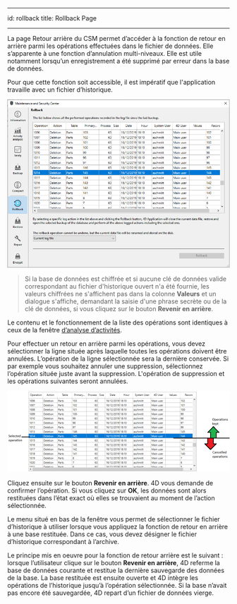 - - -
id: rollback title: Rollback Page
- - -

La page Retour arrière du CSM permet d’accéder à la fonction de retour en arrière parmi les opérations effectuées dans le fichier de données. Elle s’apparente à une fonction d’annulation multi-niveaux. Elle est utile notamment lorsqu’un enregistrement a été supprimé par erreur dans la base de données.

Pour que cette fonction soit accessible, il est impératif que l'application travaille avec un fichier d’historique.

![](../assets/en/MSC/MSC_rollback1.png)

> Si la base de données est chiffrée et si aucune clé de données valide correspondant au fichier d'historique ouvert n'a été fournie, les valeurs chiffrées ne s'affichent pas dans la colonne **Valeurs** et un dialogue s'affiche, demandant la saisie d'une phrase secrète ou de la clé de données, si vous cliquez sur le bouton **Revenir en arrière**.

Le contenu et le fonctionnement de la liste des opérations sont identiques à ceux de la fenêtre [d’analyse d’activités](analysis.md).

Pour effectuer un retour en arrière parmi les opérations, vous devez sélectionner la ligne située après laquelle toutes les opérations doivent être annulées. L’opération de la ligne sélectionnée sera la dernière conservée. Si par exemple vous souhaitez annuler une suppression, sélectionnez l’opération située juste avant la suppression. L'opération de suppression et les opérations suivantes seront annulées.

![](../assets/en/MSC/MSC_rollback2.png)

Cliquez ensuite sur le bouton **Revenir en arrière**. 4D vous demande de confirmer l’opération. Si vous cliquez sur **OK**, les données sont alors restituées dans l’état exact où elles se trouvaient au moment de l’action sélectionnée.

Le menu situé en bas de la fenêtre vous permet de sélectionner le fichier d’historique à utiliser lorsque vous appliquez la fonction de retour en arrière à une base restituée. Dans ce cas, vous devez désigner le fichier d’historique correspondant à l’archive.

Le principe mis en oeuvre pour la fonction de retour arrière est le suivant : lorsque l’utilisateur clique sur le bouton **Revenir en arrière**, 4D referme la base de données courante et restitue la dernière sauvegarde des données de la base. La base restituée est ensuite ouverte et 4D intègre les opérations de l’historique jusqu’à l’opération sélectionnée. Si la base n’avait pas encore été sauvegardée, 4D repart d’un fichier de données vierge.
